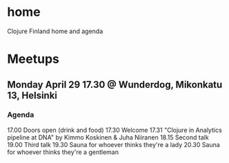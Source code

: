 # home
Clojure Finland home and agenda

# Meetups

## Monday April 29 17.30 @ Wunderdog, Mikonkatu 13, Helsinki

### Agenda

17.00 Doors open (drink and food)
17.30 Welcome
17.31 "Clojure in Analytics pipeline at DNA" by Kimmo Koskinen & Juha Niiranen
18.15 Second talk
19.00 Third talk
19.30 Sauna for whoever thinks they're a lady
20.30 Sauna for whoever thinks they're a gentleman
